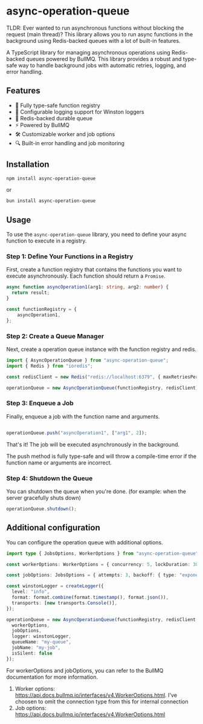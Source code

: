 # async-operation-queue

TLDR: Ever wanted to run asynchronous functions without blocking the request (main thread)? This library allows you to run async functions in the background using Redis-backed queues with a lot of built-in features.

A TypeScript library for managing asynchronous operations using Redis-backed queues powered by BullMQ. This library provides a robust and type-safe way to handle background jobs with automatic retries, logging, and error handling.

## Features

- 🚀 Fully type-safe function registry
- 📝 Configurable logging support for Winston loggers
- 🔄 Redis-backed durable queue
- ⚡ Powered by BullMQ
- 🛠️ Customizable worker and job options
- 🔍 Built-in error handling and job monitoring

## Installation

```bash
npm install async-operation-queue
```

or 

```bash
bun install async-operation-queue
```

## Usage

To use the `async-operation-queue` library, you need to define your async function to execute in a registry.

### Step 1: Define Your Functions in a Registry

First, create a function registry that contains the functions you want to execute asynchronously. Each function should return a `Promise`.

```typescript
async function asyncOperation1(arg1: string, arg2: number) {
  return result;
}

const functionRegistry = {
    asyncOperation1,
};
```

### Step 2: Create a Queue Manager

Next, create a operation queue instance with the function registry and redis.

```typescript
import { AsyncOperationQueue } from "async-operation-queue";
import { Redis } from "ioredis";

const redisClient = new Redis("redis://localhost:6379", { maxRetriesPerRequest: null });

operationQueue = new AsyncOperationQueue(functionRegistry, redisClient);
```

### Step 3: Enqueue a Job

Finally, enqueue a job with the function name and arguments.

```typescript

operationQueue.push("asyncOperation1", ["arg1", 2]);
```

That's it! The job will be executed asynchronously in the background.

The push method is fully type-safe and will throw a compile-time error if the function name or arguments are incorrect.

### Step 4: Shutdown the Queue

You can shutdown the queue when you're done. (for example: when the server gracefully shuts down)

```typescript
operationQueue.shutdown();
```

## Additional configuration

You can configure the operation queue with additional options.

```typescript
import type { JobsOptions, WorkerOptions } from "async-operation-queue";

const workerOptions: WorkerOptions = { concurrency: 5, lockDuration: 30000 }

const jobOptions: JobsOptions = { attempts: 3, backoff: { type: "exponential", delay: 1000 } }

const winstonLogger = createLogger({
  level: "info",
  format: format.combine(format.timestamp(), format.json()),
  transports: [new transports.Console()],
});

operationQueue = new AsyncOperationQueue(functionRegistry, redisClient, {
  workerOptions,
  jobOptions,
  logger: winstonLogger,
  queueName: "my-queue",
  jobName: "my-job",
  isSilent: false
});
```

For workerOptions and jobOptions, you can refer to the BullMQ documentation for more information.

1. Worker options: https://api.docs.bullmq.io/interfaces/v4.WorkerOptions.html. I've choosen to omit the connection type from this for internal connection
2. Job options: https://api.docs.bullmq.io/interfaces/v4.WorkerOptions.html